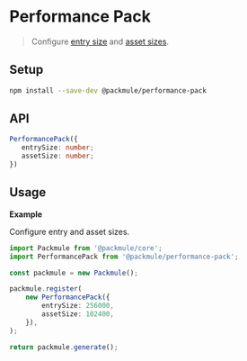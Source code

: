# Performance Pack

> Configure [entry size](https://webpack.js.org/configuration/performance/#performance-maxentrypointsize) and [asset sizes](https://webpack.js.org/configuration/performance/#performance-maxassetsize).

## Setup

```bash
npm install --save-dev @packmule/performance-pack
```

## API

```ts
PerformancePack({
   entrySize: number;
   assetSize: number;
})
```

## Usage

**Example**

Configure entry and asset sizes.

```ts
import Packmule from '@packmule/core';
import PerformancePack from '@packmule/performance-pack';

const packmule = new Packmule();

packmule.register(
    new PerformancePack({
        entrySize: 256000,
        assetSize: 102400,
    }),
);

return packmule.generate();
```
